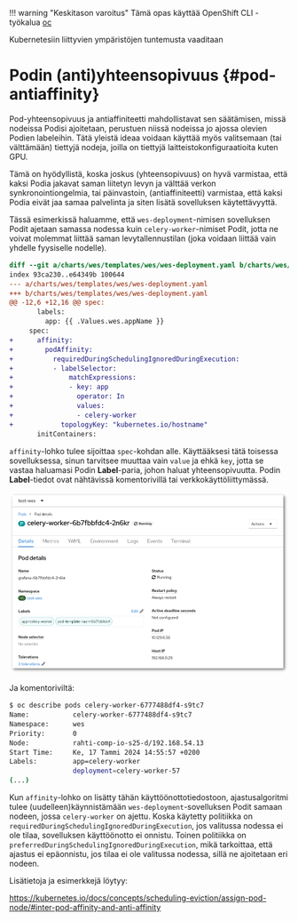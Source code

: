 !!! warning "Keskitason varoitus"
Tämä opas käyttää OpenShift CLI -työkalua [oc](../usage/cli.md)

Kubernetesiin liittyvien ympäristöjen tuntemusta vaaditaan

# Podin (anti)yhteensopivuus {#pod-antiaffinity}

Pod-yhteensopivuus ja antiaffiniteetti mahdollistavat sen säätämisen, missä nodeissa Podisi ajoitetaan, perustuen niissä nodeissa jo ajossa olevien Podien labeleihin. Tätä yleistä ideaa voidaan käyttää myös valitsemaan (tai välttämään) tiettyjä nodeja, joilla on tiettyjä laitteistokonfiguraatioita kuten GPU.

Tämä on hyödyllistä, koska joskus (yhteensopivuus) on hyvä varmistaa, että kaksi Podia jakavat saman liitetyn levyn ja välttää verkon synkronointiongelmia, tai päinvastoin, (antiaffiniteetti) varmistaa, että kaksi Podia eivät jaa samaa palvelinta ja siten lisätä sovelluksen käytettävyyttä.

Tässä esimerkissä haluamme, että `wes-deployment`-nimisen sovelluksen Podit ajetaan samassa nodessa kuin `celery-worker`-nimiset Podit, jotta ne voivat molemmat liittää saman levytallennustilan (joka voidaan liittää vain yhdelle fyysiselle nodelle).

```diff
diff --git a/charts/wes/templates/wes/wes-deployment.yaml b/charts/wes/templates/wes/wes-deployment.yaml
index 93ca230..e64349b 100644
--- a/charts/wes/templates/wes/wes-deployment.yaml
+++ b/charts/wes/templates/wes/wes-deployment.yaml
@@ -12,6 +12,16 @@ spec:
       labels:
         app: {{ .Values.wes.appName }}
     spec:
+      affinity:
+        podAffinity:
+          requiredDuringSchedulingIgnoredDuringExecution:
+          - labelSelector:
+              matchExpressions:
+              - key: app
+                operator: In
+                values:
+                - celery-worker
+            topologyKey: "kubernetes.io/hostname"
       initContainers:
```

`affinity`-lohko tulee sijoittaa `spec`-kohdan alle. Käyttääksesi tätä toisessa sovelluksessa, sinun tarvitsee muuttaa vain `value` ja ehkä `key`, jotta se vastaa haluamasi Podin **Label**-paria, johon haluat yhteensopivuutta. Podin **Label**-tiedot ovat nähtävissä komentorivillä tai verkkokäyttöliittymässä.

![Labelit](../../img/celery-worker.png)

Ja komentoriviltä:

```sh
$ oc describe pods celery-worker-6777488df4-s9tc7
Name:           celery-worker-6777488df4-s9tc7
Namespace:      wes
Priority:       0
Node:           rahti-comp-io-s25-d/192.168.54.13
Start Time:     Ke, 17 Tammi 2024 14:55:57 +0200
Labels:         app=celery-worker
                deployment=celery-worker-57
(...)
```

Kun `affinity`-lohko on lisätty tähän käyttöönottotiedostoon, ajastusalgoritmi tulee (uudelleen)käynnistämään `wes-deployment`-sovelluksen Podit samaan nodeen, jossa `celery-worker` on ajettu. Koska käytetty politiikka on `requiredDuringSchedulingIgnoredDuringExecution`, jos valitussa nodessa ei ole tilaa, sovelluksen käyttöönotto ei onnistu. Toinen politiikka on `preferredDuringSchedulingIgnoredDuringExecution`, mikä tarkoittaa, että ajastus ei epäonnistu, jos tilaa ei ole valitussa nodessa, sillä ne ajoitetaan eri nodeen.

Lisätietoja ja esimerkkejä löytyy:

<https://kubernetes.io/docs/concepts/scheduling-eviction/assign-pod-node/#inter-pod-affinity-and-anti-affinity>